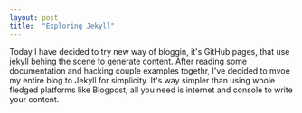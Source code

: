 ```yaml
---
layout: post 
title:  "Exploring Jekyll"
---
```


Today I have decided to try new way of bloggin, it's GitHub pages, that use jekyll behing the scene to generate content.
After reading some documentation and hacking couple examples togethr, I've decided to mvoe my entire blog to Jekyll for simplicity. It's way simpler than using whole fledged platforms like Blogpost, all you need is internet and console to write your content.
